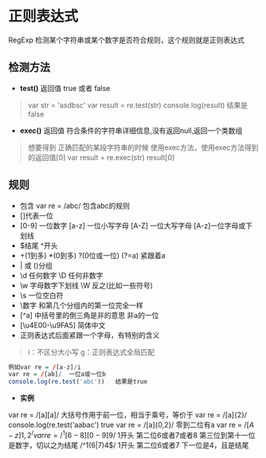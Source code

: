 # 正则表达式

RegExp  检测某个字符串或某个数字是否符合规则，这个规则就是正则表达式

## 检测方法

+ **test()**  返回值 true 或者 false

>var str = 'asdbsc'
>var result = re.test(str)
>console.log(result)  结果是false

+ **exec()**  返回值 符合条件的字符串详细信息,没有返回null,返回一个类数组

>想要得到 正确匹配的某段字符串的时候 使用exec方法，使用exec方法得到的返回值[0]
>var result = re.exec(str)
>result[0]

## 规则

+ 包含 var re = /abc/   包含abc的规则
+ []代表一位
+ [0-9] 一位数字  [a-z] 一位小写字母 [A-Z] 一位大写字母 [A-z]一位字母或下划线
+ $结尾 ^开头
+ +(1到多) *(0到多) ?(0位或一位)  (?=a) 紧跟着a
+ | 或 ()分组
+ \d 任何数字  \D 任何非数字
+ \w 字母数字下划线  \W 反之(比如一些符号)
+ \s 一位空白符
+ \数字  和第几个分组内的第一位完全一样
+ [^a] 中括号里的倒三角是非的意思 非a的一位
+ [\u4E00-\u9FA5] 简体中文
+ 正则表达式后面紧跟一个字母，有特别的含义

>i：不区分大小写
>g：正则表达式全局匹配

```r
例如var re = /[a-z]/i
var re = /[ab]/  一位a或一位b
console.log(re.test('abc'))   结果是true
```

+ **实例**

var re = /[a][a]/
大括号作用于前一位，相当于乘号，等价于 var re = /[a]{2}/
console.log(re.test('aabac')  true
var re = /[a]{0,2}/  零到二位有a
var re = /$[A-z]{1,2}^/
var re = /^1[6-8][0-9]{9}$/   1开头 第二位6或者7或者8 第三位到第十一位是数字，切以之为结尾
/^1(6|7)4$/          1开头 第二位6或者7 下一位是4，且是结尾